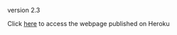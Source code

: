 version 2.3

Click [here](https://pizzeria-test-1234.herokuapp.com/) to access the webpage published on Heroku
